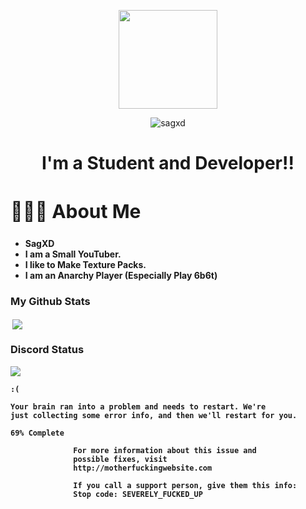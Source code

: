 <p align="center">
<img src="https://raw.githubusercontent.com/SagXD/SagXD/main/computer.gif" width="158px"/>
</p>


<p align="center"> <img src="https://komarev.com/ghpvc/?username=sagxd&color=grey&style=for-the-badge" alt="sagxd" /> </p>



<h1 align="center">I'm a Student and Developer!!</h1>

<h2 style="font-size:30px"><b> 🙋🏻‍♂️ About Me <b></h2>
 
 
- SagXD
- I am a Small YouTuber.
- I like to Make Texture Packs.
- I am an Anarchy Player (Especially Play 6b6t)



### My Github Stats

<p>&nbsp;<img align="center" src=https://github-readme-stats.vercel.app/api?username=sagxd&showicons=true/></p>


### Discord Status

<a href="https://discord.com/users/887610165745057802"><img src="https://lanyard.cnrad.dev/api/887610165745057802?bg=1A1B27"></a>



```
:(

Your brain ran into a problem and needs to restart. We're
just collecting some error info, and then we'll restart for you.

69% Complete

              For more information about this issue and
              possible fixes, visit
              http://motherfuckingwebsite.com

              If you call a support person, give them this info:
              Stop code: SEVERELY_FUCKED_UP

```

